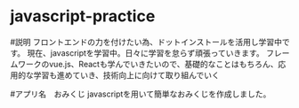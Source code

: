 # javascript-practice

#説明 フロントエンドの力を付けたい為、ドットインストールを活用し学習中です。 
現在、javascriptを学習中。日々に学習を怠らず頑張っていきます。
フレームワークのvue.js、Reactも学んでいきたいので、基礎的なことはもちろん、応用的な学習も進めていき、技術向上に向けて取り組んでいく

#アプリ名　おみくじ
javascriptを用いて簡単なおみくじを作成しました。
